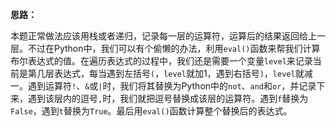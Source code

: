 **思路：**

本题正常做法应该用栈或者递归，记录每一层的运算符，运算后的结果返回给上一层。不过在Python中，我们可以有个偷懒的办法，利用`eval()`函数来帮我们计算布尔表达式的值。在遍历表达式的过程中，我们还是需要一个变量`level`来记录当前是第几层表达式，每当遇到左括号`(`，`level`就加1，遇到右括号`)`，`level`就减一。遇到运算符`!`、`&`或`|`时，我们将其替换为Python中的`not`、`and`和`or`，并记录下来，遇到该层内的逗号`,`时，我们就把逗号替换成该层的运算符。遇到`f`替换为`False`，遇到`t`替换为`True`。最后用`eval()`函数计算整个替换后的表达式。

